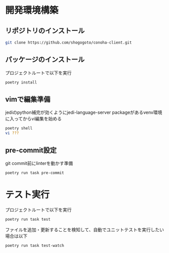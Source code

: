 # 開発環境構築

## リポジトリのインストール
```bash
git clone https://github.com/shogogoto/conoha-client.git
```

## パッケージのインストール
プロジェクトルートで以下を実行
```bash
poetry install
```

## vimで編集準備
jediのpython補完が効くようにjedi-language-server packageがあるvenv環境に入ってからvi編集を始める
```bash
poetry shell
vi ???
```

## pre-commit設定
git commit前にlinterを動かす準備
```bash
poetry run task pre-commit
```

# テスト実行
プロジェクトルートで以下を実行
```bash
poetry run task test
```
ファイルを追加・更新することを検知して、自動でユニットテストを実行したい場合は以下
```bash
poetry run task test-watch
```
